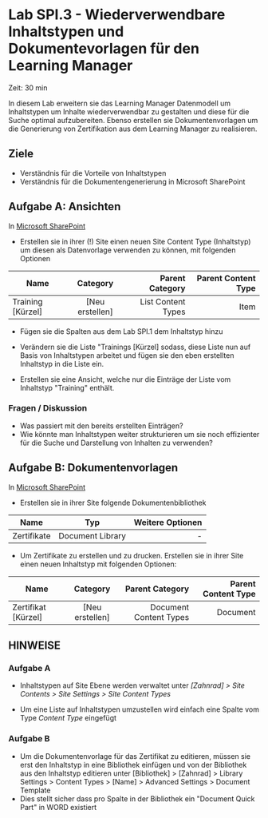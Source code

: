 # Lab SPI.3 - Wiederverwendbare Inhaltstypen und Dokumentevorlagen für den Learning Manager
Zeit: 30 min

In diesem Lab erweitern sie das Learning Manager Datenmodell um Inhaltstypen um Inhalte wiederverwendbar zu gestalten und diese für die Suche optimal aufzubereiten.
Ebenso erstellen sie Dokumentenvorlagen um die Generierung von Zertifikation aus dem Learning Manager zu realisieren.

## Ziele
- Verständnis für die Vorteile von Inhaltstypen
- Verständnis für die Dokumentengenerierung in Microsoft SharePoint

## Aufgabe A: Ansichten

In [Microsoft SharePoint](https://crm149144.sharepoint.com/_layouts/15/sharepoint.aspx)
 
* Erstellen sie in ihrer (!) Site einen neuen Site Content Type (Inhaltstyp) um diesen als Datenvorlage verwenden zu können, mit folgenden Optionen

| Name         | Category | Parent Category | Parent Content Type |
|--------------|:-----:|-----------:|------:|
| Training [Kürzel] |  [Neu erstellen] |        List Content Types | Item |

* Fügen sie die Spalten aus dem Lab SPI.1 dem Inhaltstyp hinzu
* Verändern sie die Liste "Trainings [Kürzel] sodass, diese Liste nun auf Basis von Inhaltstypen arbeitet und fügen sie den eben erstellten Inhaltstyp in die Liste ein.

* Erstellen sie eine Ansicht, welche nur die Einträge der Liste vom Inhaltstyp "Training" enthält.

### Fragen / Diskussion
* Was passiert mit den bereits erstellten Einträgen?
* Wie könnte man Inhaltstypen weiter strukturieren um sie noch effizienter für die Suche und Darstellung von Inhalten zu verwenden?

## Aufgabe B: Dokumentenvorlagen

In [Microsoft SharePoint](https://crm149144.sharepoint.com/_layouts/15/sharepoint.aspx)
 
* Erstellen sie in ihrer Site folgende Dokumentenbibliothek


| Name         | Typ | Weitere Optionen |
|--------------|:-----:|-----------:|
| Zertifikate |  Document Library |-|

* Um Zertifikate zu erstellen und zu drucken. Erstellen sie in ihrer Site einen neuen Inhaltstyp mit folgenden Optionen:

| Name         | Category | Parent Category | Parent Content Type |
|--------------|:-----:|-----------:|------:|
| Zertifikat [Kürzel] |  [Neu erstellen] |        Document Content Types | Document |

## HINWEISE

### Aufgabe A
* Inhaltstypen auf Site Ebene werden verwaltet unter *[Zahnrad] > Site Contents > Site Settings > Site Content Types*

* Um eine Liste auf Inhaltstypen umzustellen wird einfach eine Spalte vom Type *Content Type* eingefügt

### Aufgabe B
* Um die Dokumentenvorlage für das Zertifikat zu editieren, müssen sie erst den Inhaltstyp in eine Bibliothek einfügen und von der Bibliothek aus den Inhaltstyp editieren unter [Bibliothek] > [Zahnrad] > Library Settings > Content Types > [Name] > Advanced Settings > Document Template
* Dies stellt sicher dass pro Spalte in der Bibliothek ein "Document Quick Part" in WORD existiert
